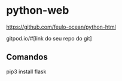 # python-web

https://github.com/feulo-ocean/python-html

gitpod.io/#[link do seu repo do git]


## Comandos
pip3 install flask